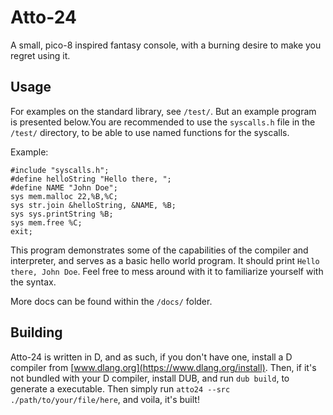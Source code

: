# Atto-24
A small, pico-8 inspired fantasy console, with a burning desire to make you regret using it.

## Usage
For examples on the standard library, see `/test/`. But an example program is presented below.You are recommended to use the `syscalls.h` file in the `/test/` directory, to be able to use named functions for the syscalls.

Example:
```
#include "syscalls.h";
#define helloString "Hello there, ";
#define NAME "John Doe";
sys mem.malloc 22,%B,%C;
sys str.join &helloString, &NAME, %B;
sys sys.printString %B;
sys mem.free %C;
exit;
```

This program demonstrates some of the capabilities of the compiler and interpreter, and serves as a basic hello world program. It should print `Hello there, John Doe`. Feel free to mess around with it to familiarize yourself with the syntax.

More docs can be found within the `/docs/` folder.

## Building

Atto-24 is written in D, and as such, if you don't have one, install a D compiler from [www.dlang.org](https://www.dlang.org/install). Then, if it's not bundled with your D compiler, install DUB, and run `dub build`, to generate a executable. Then simply run `atto24 --src ./path/to/your/file/here`, and voila, it's built!

